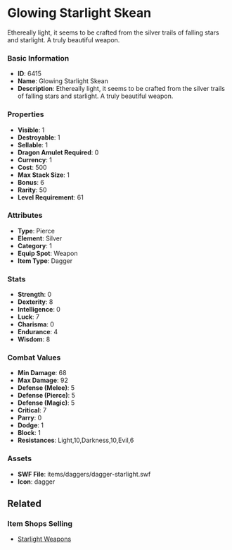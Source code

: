 # Glowing Starlight Skean

Ethereally light, it seems to be crafted from the silver trails of falling stars and starlight. A truly beautiful weapon.

### Basic Information

- **ID**: 6415
- **Name**: Glowing Starlight Skean
- **Description**: Ethereally light, it seems to be crafted from the silver trails of falling stars and starlight. A truly beautiful weapon.

### Properties

- **Visible**: 1
- **Destroyable**: 1
- **Sellable**: 1
- **Dragon Amulet Required**: 0
- **Currency**: 1
- **Cost**: 500
- **Max Stack Size**: 1
- **Bonus**: 6
- **Rarity**: 50
- **Level Requirement**: 61

### Attributes

- **Type**: Pierce
- **Element**: Silver
- **Category**: 1
- **Equip Spot**: Weapon
- **Item Type**: Dagger

### Stats

- **Strength**: 0
- **Dexterity**: 8
- **Intelligence**: 0
- **Luck**: 7
- **Charisma**: 0
- **Endurance**: 4
- **Wisdom**: 8

### Combat Values

- **Min Damage**: 68
- **Max Damage**: 92
- **Defense (Melee)**: 5
- **Defense (Pierce)**: 5
- **Defense (Magic)**: 5
- **Critical**: 7
- **Parry**: 0
- **Dodge**: 1
- **Block**: 1
- **Resistances**: Light,10,Darkness,10,Evil,6

### Assets

- **SWF File**: items/daggers/dagger-starlight.swf
- **Icon**: dagger

## Related

### Item Shops Selling

- [Starlight Weapons](../item-shops/247-starlight-weapons.md)

